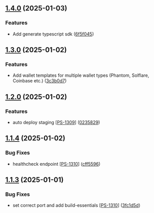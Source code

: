 ## [1.4.0](https://github.com/PassEntry/POW-Cards-API/compare/v1.3.0...v1.4.0) (2025-01-03)


### Features

* Add generate typescript sdk ([6f5f045](https://github.com/PassEntry/POW-Cards-API/commit/6f5f045c90b2a0b9551fc6339af3f966217f969f))

## [1.3.0](https://github.com/PassEntry/POW-Cards-API/compare/v1.2.0...v1.3.0) (2025-01-02)


### Features

* Add wallet templates for multiple wallet types (Phantom, Solflare, Coinbase etc.) ([3c3b0d7](https://github.com/PassEntry/POW-Cards-API/commit/3c3b0d7210626bae9e46ae490156e2a1d740ef9d))

## [1.2.0](https://github.com/PassEntry/POW-Cards-API/compare/v1.1.4...v1.2.0) (2025-01-02)


### Features

* auto deploy staging [[PS-1309](https://passentry.atlassian.net/browse/PS-1309)] ([0235829](https://github.com/PassEntry/POW-Cards-API/commit/02358290c6ff5317bfe3e7cf5e9e437394da11bc))

## [1.1.4](https://github.com/PassEntry/POW-Cards-API/compare/v1.1.3...v1.1.4) (2025-01-02)


### Bug Fixes

* healthcheck endpoint [[PS-1310](https://passentry.atlassian.net/browse/PS-1310)] ([cff5596](https://github.com/PassEntry/POW-Cards-API/commit/cff5596c028100acad4021e7a2f36efb5e61b8d2))

## [1.1.3](https://github.com/PassEntry/POW-Cards-API/compare/v1.1.2...v1.1.3) (2025-01-01)


### Bug Fixes

* set correct port and add build-essentials [[PS-1310](https://passentry.atlassian.net/browse/PS-1310)] ([3fc1d5d](https://github.com/PassEntry/POW-Cards-API/commit/3fc1d5d2f9e11fecc41695edfcd0d66ea4cd9a7a))

